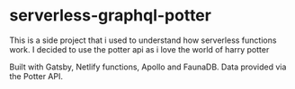 # serverless-graphql-potter

This is a side project that i used to understand how serverless
functions work. I decided to use the potter api as i love the world of harry potter

Built with Gatsby, Netlify functions, Apollo and FaunaDB. Data provided via the Potter API.
